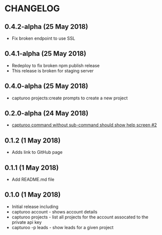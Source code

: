 # CHANGELOG

## 0.4.2-alpha (25 May 2018)
+ Fix broken endpoint to use SSL

## 0.4.1-alpha (25 May 2018)
+ Redeploy to fix broken npm publish release
+ This release is broken for staging server

## 0.4.0-alpha (25 May 2018)
+ capturoo projects:create prompts to create a new project

## 0.2.0-alpha (24 May 2018)
+ [capturoo command without sub-command should show help screen #2](https://github.com/capturoo/capturoo-cli/issues/2)

## 0.1.2 (1 May 2018)
+ Adds link to GitHub page

## 0.1.1 (1 May 2018)
+ Add README.md file

## 0.1.0 (1 May 2018)
+ Initial release including
+ capturoo account  - shows account details
+ capturoo projects - list all projects for the account assocated to the private api key
+ capturoo -p <projectid> leads - show leads for a given project

